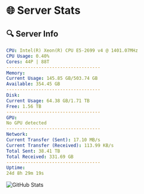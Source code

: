 # 🌐 Server Stats
## 🔍 Server Info
```yaml
CPU: Intel(R) Xeon(R) CPU E5-2699 v4 @ 1401.07MHz
CPU Usage: 0.40%
Cores: 44P | 88T
-----------------------------------
Memory:
Current Usage: 145.85 GB/503.74 GB
Available: 354.45 GB
-----------------------------------
Disk:
Current Usage: 64.38 GB/1.71 TB
Free: 1.56 TB
-----------------------------------
GPU:
No GPU detected
-----------------------------------
Network:
Current Transfer (Sent): 17.10 MB/s
Current Transfer (Received): 113.99 KB/s
Total Sent: 38.41 TB
Total Received: 331.69 GB
-----------------------------------
Uptime:
24d 8h 29m 19s
```
![GitHub Stats](https://img.shields.io/badge/Updated-2025-04-01_05:52:08-blue)